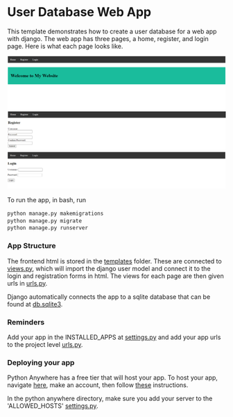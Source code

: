 # User Database Web App
This template demonstrates how to create a user database for a web app with django. The web app has three pages, a home, register, and login page. Here is what each page looks like. 

![Home](./assets/Home.png)
![Register](./assets/Register.png)
![Login](./assets/Login.png)

To run the app, in bash, run 

```bash
python manage.py makemigrations
python manage.py migrate
python manage.py runserver
```

### App Structure
The frontend html is stored in the [templates](users/templates/users/index.html) folder. These are connected to [views.py](users/views.py), which will import the django user model and connect it to the login and registration forms in html. The views for each page are then given urls in [urls.py](users/urls.py). 

Django automatically connects the app to a sqlite database that can be found at [db.sqlite3](db.sqlite3).

### Reminders
Add your app in the INSTALLED_APPS at [settings.py](user_database_web_app/settings.py) and add your app urls to the project level [urls.py](user_database_web_app/urls.py).

### Deploying your app
Python Anywhere has a free tier that will host your app. To host your app, navigate [here](https://www.pythonanywhere.com/user/liamjdavis/), make an account, then follow [these](https://help.pythonanywhere.com/pages/DeployExistingDjangoProject/) instructions.

In the python anywhere directory, make sure you add your server to the 'ALLOWED_HOSTS' [settings.py](user_database_web_app/settings.py).